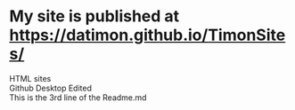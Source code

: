 # My site is published at https://datimon.github.io/TimonSites/  

HTML sites  
Github Desktop Edited  
This is the 3rd line of the Readme.md
